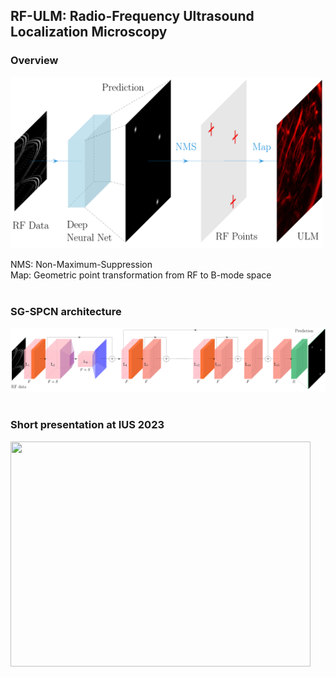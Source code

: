 ## RF-ULM: Radio-Frequency Ultrasound Localization Microscopy

### Overview
<img src="https://github.com/hahnec/rf-ulm/blob/master/docs/rf-ulm_concept.svg" width="500" scale="100%" style="background-color: white;">

NMS: Non-Maximum-Suppression
<br>
Map: Geometric point transformation from RF to B-mode space
<br>
<br>

### SG-SPCN architecture
<img src="https://github.com/hahnec/rf-ulm/blob/master/docs/rf-ulm_arch.svg" width="780" scale="100%" style="background-color: white;">

<br>
<br>

### Short presentation at IUS 2023

[<img src="https://img.youtube.com/vi/eJJXnXay-fU/hqdefault.jpg" width="480" height="360"
/>](https://www.youtube.com/embed/eJJXnXay-fU)

<!--
If you use this project for your work, please cite the original [paper](https://arxiv.org/pdf/xxxx.xxxxx.pdf):

```
@misc{stofnet,
      title={RF-ULM: Deep Learning for Radio-Frequency Ultrasound Localization Microscopy}, 
      author={Christopher Hahne and Georges Chabouh and Arthur Chavignon and Olivier Couture and Raphael Sznitman},
      year={2023},
      eprint={},
      archivePrefix={arXiv},
      primaryClass={cs.CV}
}
```
-->